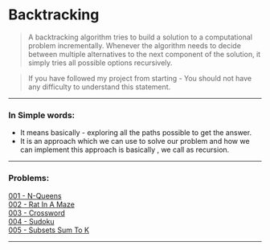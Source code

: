 # Backtracking

> A backtracking algorithm tries to build a solution to a computational problem incrementally. Whenever the
algorithm needs to decide between multiple alternatives to the next component of the solution, it simply
tries all possible options recursively.

> If you have followed my project from starting - You should not have any difficulty to understand this statement.

---

### In Simple words:
* It means basically - exploring all the paths possible to get the answer.
* It is an approach which we can use to solve our problem and how we can implement this approach is basically , we call as recursion.

---

### Problems:
[001 - N-Queens](./code/001-N-Queen.cpp)<br>
[002 - Rat In A Maze](./code/002-Rat-In-A-Maze.cpp)<br>
[003 - Crossword](./code/003-Crossword.cpp)<br>
[004 - Sudoku](./code/004-Sudoku.cpp)<br>
[005 - Subsets Sum To K](./code/005-Subsets-Sum.cpp)<br>

---


